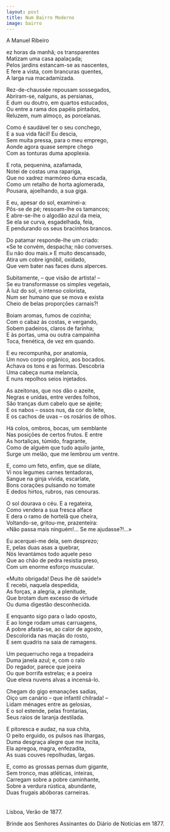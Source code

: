```yaml
---
layout: post
title: Num Bairro Moderno
image: bairro
---
```

A Manuel Ribeiro  

<span class="caps" alt="D"></span>ez horas da manhã; os transparentes  
Matizam uma casa apalaçada;  
Pelos jardins estancam-se as nascentes,  
E fere a vista, com brancuras quentes,  
A larga rua macadamizada.  

Rez-de-chaussée repousam sossegados,  
Abriram-se, nalguns, as persianas,  
E dum ou doutro, em quartos estucados,  
Ou entre a rama dos papéis pintados,  
Reluzem, num almoço, as porcelanas.  

Como é saudável ter o seu conchego,  
E a sua vida fácil! Eu descia,  
Sem muita pressa, para o meu emprego,  
Aonde agora quase sempre chego  
Com as tonturas duma apoplexia.  

E rota, pequenina, azafamada,  
Notei de costas uma rapariga,  
Que no xadrez marmóreo duma escada,  
Como um retalho de horta aglomerada,  
Pousara, ajoelhando, a sua giga.  

E eu, apesar do sol, examinei-a:  
Pôs-se de pé; ressoam-lhe os tamancos;  
E abre-se-lhe o algodão azul da meia,  
Se ela se curva, esgadelhada, feia,  
E pendurando os seus bracinhos brancos.  

Do patamar responde-lhe um criado:  
«Se te convém, despacha; não converses.  
Eu não dou mais.» E muito descansado,  
Atira um cobre ignóbil, oxidado,  
Que vem bater nas faces duns alperces.  

Subitamente, – que visão de artista! –  
Se eu transformasse os simples vegetais,  
À luz do sol, o intenso colorista,  
Num ser humano que se mova e exista  
Cheio de belas proporções carnais?!  

Boiam aromas, fumos de cozinha;  
Com o cabaz às costas, e vergando,  
Sobem padeiros, claros de farinha;  
E às portas, uma ou outra campainha  
Toca, frenética, de vez em quando.  

E eu recompunha, por anatomia,  
Um novo corpo orgânico, aos bocados.  
Achava os tons e as formas. Descobria  
Uma cabeça numa melancia,  
E nuns repolhos seios injetados.  

As azeitonas, que nos dão o azeite,  
Negras e unidas, entre verdes folhos,  
São tranças dum cabelo que se ajeite;  
E os nabos – ossos nus, da cor do leite,  
E os cachos de uvas – os rosários de olhos.  

Há colos, ombros, bocas, um semblante  
Nas posições de certos frutos. E entre  
As hortaliças, túmido, fragrante,  
Como de alguém que tudo aquilo jante,  
Surge um melão, que me lembrou um ventre.  

E, como um feto, enfim, que se dilate,  
Vi nos legumes carnes tentadoras,  
Sangue na ginja vívida, escarlate,  
Bons corações pulsando no tomate  
E dedos hirtos, rubros, nas cenouras.  

O sol dourava o céu. E a regateira,  
Como vendera a sua fresca alface  
E dera o ramo de hortelã que cheira,  
Voltando-se, gritou-me, prazenteira:  
«Não passa mais ninguém!... Se me ajudasse?!...»  

Eu acerquei-me dela, sem desprezo;  
E, pelas duas asas a quebrar,  
Nós levantámos todo aquele peso  
Que ao chão de pedra resistia preso,  
Com um enorme esforço muscular.  

«Muito obrigada! Deus lhe dê saúde!»  
E recebi, naquela despedida,  
As forças, a alegria, a plenitude,  
Que brotam dum excesso de virtude  
Ou duma digestão desconhecida.  

E enquanto sigo para o lado oposto,  
E ao longe rodam umas carruagens,  
A pobre afasta-se, ao calor de agosto,  
Descolorida nas maçãs do rosto,  
E sem quadris na saia de ramagens.  

Um pequerrucho rega a trepadeira  
Duma janela azul; e, com o ralo  
Do regador, parece que joeira  
Ou que borrifa estrelas; e a poeira  
Que eleva nuvens alvas a incensá-lo.  

Chegam do gigo emanações sadias,  
Oiço um canário – que infantil chilrada! –  
Lidam ménages entre as gelosias,  
E o sol estende, pelas frontarias,  
Seus raios de laranja destilada.  

E pitoresca e audaz, na sua chita,  
O peito erguido, os pulsos nas ilhargas,  
Duma desgraça alegre que me incita,  
Ela apregoa, magra, enfezadita,  
As suas couves repolhudas, largas.  

E, como as grossas pernas dum gigante,  
Sem tronco, mas atléticas, inteiras,  
Carregam sobre a pobre caminhante,  
Sobre a verdura rústica, abundante,  
Duas frugais abóboras carneiras.  
<br/><br/>
Lisboa, Verão de 1877.  

Brinde aos Senhores Assinantes do Diário de Notícias em 1877.  